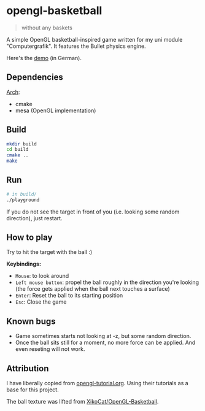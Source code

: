 # opengl-basketball

> without any baskets

A simple OpenGL basketball-inspired game written for my uni module
"Computergrafik".
It features the Bullet physics engine.

Here's the [demo](demo.mkv) (in German).

## Dependencies

[Arch](https://archlinux.org/packages/):

- cmake
- mesa (OpenGL implementation)

## Build

```sh
mkdir build
cd build
cmake ..
make
```

## Run

```sh
# in build/
./playground
```

If you do not see the target in front of you (i.e. looking some random
direction), just restart.

## How to play

Try to hit the target with the ball :)

**Keybindings:**
- `Mouse`: to look around
- `Left mouse button`: propel the ball roughly in the direction you're looking
(the force gets applied when the ball next touches a surface)
- `Enter`: Reset the ball to its starting position
- `Esc`: Close the game

## Known bugs

- Game sometimes starts not looking at -z, but some random direction.
- Once the ball sits still for a moment, no more force can be applied. And even
reseting will not work.

## Attribution

I have liberally copied from [opengl-tutorial.org](http://www.opengl-tutorial.org).
Using their tutorials as a base for this project.

The ball texture was lifted from
[XikoCat/OpenGL-Basketball](https://github.com/XikoCat/OpenGL-Basketball).
